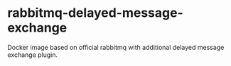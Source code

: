 # rabbitmq-delayed-message-exchange
Docker image based on official rabbitmq with additional delayed message exchange plugin.
